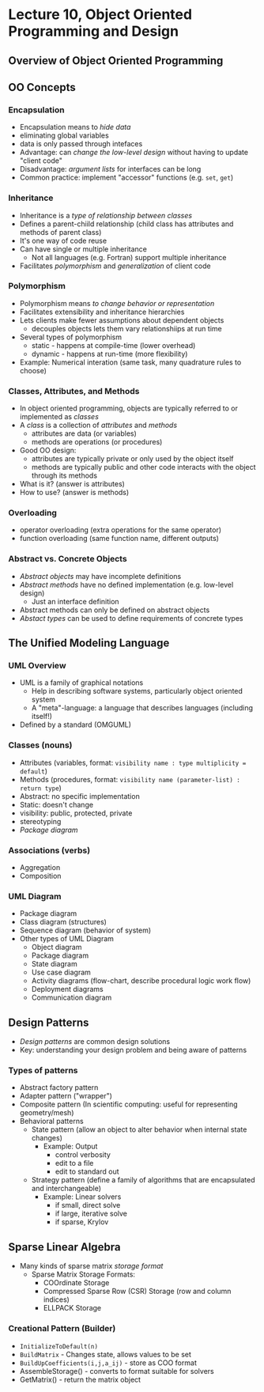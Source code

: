 # Lecture 10, Object Oriented Programming and Design

## Overview of Object Oriented Programming


## OO Concepts
### Encapsulation

* Encapsulation means to *hide data*
* eliminating global variables
* data is only passed through intefaces
* Advantage: can *change the low-level design* without having to update "client code"
* Disadvantage: *argument lists* for interfaces can be long
* Common practice: implement "accessor" functions (e.g. `set`, `get`)

### Inheritance

* Inheritance is a *type of relationship between classes*
* Defines a parent-chiild relationship (child class has attributes and methods of parent class)
* It's one way of code reuse
* Can have single or multiple inheritance 
    * Not all languages (e.g. Fortran) support multiple inheritance
* Facilitates *polymorphism* and *generalization* of client code

### Polymorphism

* Polymorphism means *to change behavior or representation*
* Facilitates extensibility and inheritance hierarchies
* Lets clients make fewer assumptions about dependent objects
    * decouples objects lets them vary relationshiips at run time
* Several types of polymorphism
    * static - happens at compile-time (lower overhead)
    * dynamic - happens at run-time (more flexibility)
* Example: Numerical interation (same task, many quadrature rules to choose)

### Classes, Attributes, and Methods

* In object oriented programming, objects are typically referred to or implemented as *classes*
* A *class* is a collection of *attributes* and *methods*
    * attributes are data (or variables)
    * methods are operations (or procedures)
* Good OO design:
    * attributes are typically private or only used by the object itself
    * methods are typically public and other code interacts with the object through its methods
* What is it? (answer is attributes)
* How to use? (answer is methods)

### Overloading

* operator overloading (extra operations for the same operator)
* function overloading (same function name, different outputs)

### Abstract vs. Concrete Objects

* *Abstract objects* may have incomplete definitions
* *Abstract methods* have no defined implementation (e.g. low-level design)
    * Just an interface definition
* Abstract methods can only be defined on abstract objects
* *Abstact types* can be used to define requirements of concrete types

## The Unified Modeling Language

### UML Overview

* UML is a family of graphical notations
    * Help in describing software systems, particularly object oriented system
    * A "meta"-language: a language that describes languages (including itself!)
* Defined by a standard (OMGUML)

### Classes (nouns)

* Attributes (variables, format: `visibility name : type multiplicity = default`)
* Methods (procedures, format: `visibility name (parameter-list) : return type`)
* Abstract: no specific implementation
* Static: doesn't change
* visibility: public, protected, private
* stereotyping
* *Package diagram*

### Associations (verbs)
* Aggregation
* Composition

### UML Diagram

* Package diagram
* Class diagram (structures)
* Sequence diagram (behavior of system)
* Other types of UML Diagram
    * Object diagram
    * Package diagram
    * State diagram
    * Use case diagram
    * Activity diagrams (flow-chart, describe procedural logic work flow)
    * Deployment diagrams
    * Communication diagram

## Design Patterns

* *Design patterns* are common design solutions
* Key: understanding your design problem and being aware of patterns

### Types of patterns

* Abstract factory pattern
* Adapter pattern ("wrapper")
* Composite pattern (In scientific computing: useful for representing geometry/mesh)
* Behavioral patterns
    * State pattern (allow an object to alter behavior when internal state changes)
        * Example: Output 
            * control verbosity
            * edit to a file
            * edit to standard out
    * Strategy pattern (define a family of algorithms that are encapsulated and interchangeable)
        * Example: Linear solvers
            * if small, direct solve
            * if large, iterative solve
            * if sparse, Krylov

## Sparse Linear Algebra

* Many kinds of sparse matrix *storage format*
    * Sparse Matrix Storage Formats: 
        * COOrdinate Storage
        * Compressed Sparse Row (CSR) Storage (row and column indices)
        * ELLPACK Storage

### Creational Pattern (Builder)

* `InitializeToDefault(n)`
* `BuildMatrix` - Changes state, allows values to be set
* `BuildUpCoefficients(i,j,a_ij)` -  store as COO format
* AssembleStorage() - converts to format suitable for solvers
* GetMatrix() - return the matrix object